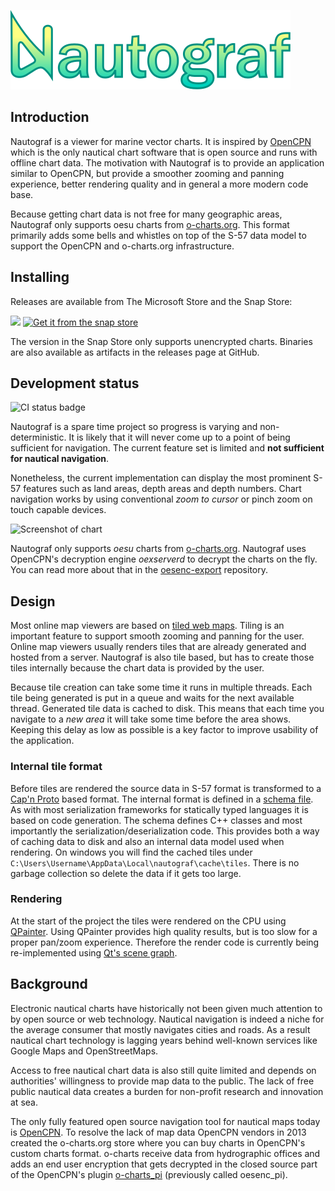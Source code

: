 ![Nautograf](qml/graphics/title.svg)

## Introduction

Nautograf is a viewer for marine vector charts. It is inspired by [OpenCPN](https://www.opencpn.org) which is the only nautical chart software that is open source and runs with offline chart data. The motivation with Nautograf is to provide an application similar to OpenCPN, but provide a smoother zooming and panning experience, better rendering quality and in general a more modern code base.

Because getting chart data is not free for many geographic areas, Nautograf only supports oesu charts from [o-charts.org](https://www.o-charts.org). This format primarily adds some bells and whistles on top of the S-57 data model to support the OpenCPN and o-charts.org infrastructure.

## Installing

Releases are available from The Microsoft Store and the Snap Store:

[<img src="https://get.microsoft.com/images/en-us%20dark.svg" width="165"/>](https://apps.microsoft.com/detail/Nautograf/9NP97HF6LW08)
[![Get it from the snap store](https://snapcraft.io/static/images/badges/en/snap-store-black.svg)](https://snapcraft.io/nautograf)

The version in the Snap Store only supports unencrypted charts. Binaries are also available as artifacts in the releases page at GitHub.

## Development status

![CI status badge](https://github.com/hornang/nautograf/actions/workflows/ci.yml/badge.svg)

Nautograf is a spare time project so progress is varying and non-deterministic. It is likely that it will never come up to a point of being sufficient for navigation. The current feature set is limited and **not sufficient for nautical navigation**. 

Nonetheless, the current implementation can display the most prominent S-57 features such as land areas, depth areas and depth numbers. Chart navigation works by using conventional _zoom to cursor_ or pinch zoom on touch capable devices.

![Screenshot of chart](https://store-images.s-microsoft.com/image/apps.39713.13722934716828675.f9abff29-8e4b-4550-8d49-482c93232558.849720b8-bbce-4b30-82d9-4b9f5afa86e4)

Nautograf only supports _oesu_ charts from [o-charts.org](https://www.o-charts.org). Nautograf uses OpenCPN's decryption engine _oexserverd_ to decrypt the charts on the fly. You can read more about that in the [oesenc-export](https://github.com/hornang/oesenc-export) repository.

## Design

Most online map viewers are based on [tiled web maps](https://en.wikipedia.org/wiki/Tiled_web_map). Tiling is an important feature to support smooth zooming and panning for the user. Online map viewers usually renders tiles that are already generated and hosted from a server. Nautograf is also tile based, but has to create those tiles internally because the chart data is provided by the user.

Because tile creation can take some time it runs in multiple threads. Each tile being generated is put in a queue and waits for the next available thread. Generated tile data is cached to disk. This means that each time you navigate to a *new area* it will take some time before the area shows. Keeping this delay as low as possible is a key factor to improve usability of the application.

### Internal tile format

Before tiles are rendered the source data in S-57 format is transformed to a [Cap'n Proto](https://capnproto.org/) based format. The internal format is defined in a [schema file](src/tilefactory/chartdata.capnp). As with most serialization frameworks for statically typed languages it is based on code generation. The schema defines C++ classes and most importantly the serialization/deserialization code. This provides both a way of caching data to disk and also an internal data model used when rendering. On windows you will find the cached tiles under `C:\Users\Username\AppData\Local\nautograf\cache\tiles`. There is no garbage collection so delete the data if it gets too large.

### Rendering

At the start of the project the tiles were rendered on the CPU using [QPainter](https://doc.qt.io/qt-6/qpainter.html). Using QPainter provides high quality results, but is too slow for a proper pan/zoom experience. Therefore the render code is currently being re-implemented using [Qt's scene graph](https://doc.qt.io/qt-6/qtquick-visualcanvas-scenegraph.html).

## Background

Electronic nautical charts have historically not been given much attention to by open source or web technology. Nautical navigation is indeed a niche for the average consumer that mostly navigates cities and roads. As a result nautical chart technology is lagging years behind well-known services like Google Maps and OpenStreetMaps.

Access to free nautical chart data is also still quite limited and depends on authorities' willingness to provide map data to the public. The lack of free public nautical data creates a burden for non-profit research and innovation at sea.

The only fully featured open source navigation tool for nautical maps today is [OpenCPN](https://www.opencpn.org). To resolve the lack of map data OpenCPN vendors in 2013 created the o-charts.org store where you can buy charts in OpenCPN's custom charts format. o-charts receive data from hydrographic offices and adds an end user encryption that gets decrypted in the closed source part of the OpenCPN's plugin [o-charts_pi](https://github.com/bdbcat/o-charts_pi) (previously called oesenc_pi).
